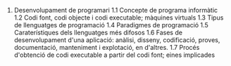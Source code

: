 1. Desenvolupament de programari
	1.1 Concepte de programa informàtic
	1.2 Codi font, codi objecte i codi executable; màquines virtuals
	1.3 Tipus de llenguatges de programació
	1.4 Paradigmes de programació
	1.5 Caraterístiques dels llenguatges més difosos
	1.6 Fases de desenvolupament d'una aplicació: anàlisi, disseny, codificació, proves, documentació, manteniment i explotació, en d'altres.
	1.7 Procés d'obtenció de codi executable a partir del codi font; eines implicades
